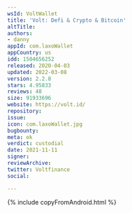 ```yaml
---
wsId: VoltWallet
title: 'Volt: Defi & Crypto & Bitcoin'
altTitle: 
authors:
- danny
appId: com.laxoWallet
appCountry: us
idd: 1504656252
released: 2020-04-03
updated: 2022-03-08
version: 2.2.8
stars: 4.95833
reviews: 48
size: 91933696
website: https://volt.id/
repository: 
issue: 
icon: com.laxoWallet.jpg
bugbounty: 
meta: ok
verdict: custodial
date: 2021-11-11
signer: 
reviewArchive: 
twitter: Voltfinance
social: 

---
```


{% include copyFromAndroid.html %}
